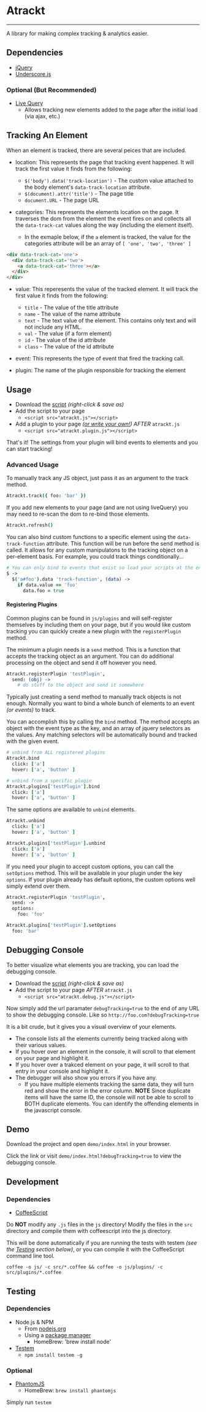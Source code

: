 # Atrackt
---

A library for making complex tracking & analytics easier.

## Dependencies

* [jQuery](http://jquery.com)
* [Underscore.js](http://underscorejs.org)

### Optional (But Recommended)

* [Live Query](https://github.com/brandonaaron/livequery)
  * Allows tracking new elements added to the page after the initial load (via ajax, etc.)

## Tracking An Element

When an element is tracked, there are several peices that are included.

* location: This represents the page that tracking event happened. It will track the first value it finds from the following:
  * `$('body').data('track-location')` - The custom value attached to the body element's `data-track-location` attribute.
  * `$(document).attr('title')` - The page title
  * `document.URL` - The page URL

* categories: This represents the elements location on the page.  It traverses the dom from the element the event fires on and collects all the `data-track-cat` values along the way (including the element itself).
  * In the exmaple below, if the `a` element is tracked, the value for the categories attribute will be an array of `[ 'one', 'two', 'three' ]`

```html
<div data-track-cat='one'>
  <div data-track-cat='two'>
    <a data-track-cat='three'></a>
  </div>
</div>
```

* value: This reperesents the value of the tracked element.  It will track the first value it finds from the following:
  * `title` - The value of the title attribute
  * `name` - The value of the name attribute
  * `text` - The text value of the element. This contains only text and will not include any HTML.
  * `val` - The value (if a form element)
  * `id` - The value of the id attribute
  * `class` - The value of the id attribute

* event: This represents the type of event that fired the tracking call.

* plugin: The name of the plugin responsible for tracking the element

## Usage

* Download the [script](https://raw.github.com/brewster1134/atrackt/master/js/atrackt.js) _(right-click & save as)_
* Add the script to your page
  * `<script src="atrackt.js"></script>`
* Add a plugin to your page _([or write your own!](#registering-plugins))_ _AFTER_ `atrackt.js`
  * `<script src="atrackt.plugin.js"></script>`

That's it!  The settings from your plugin will bind events to elements and you can start tracking!

### Advanced Usage

To manually track any JS object, just pass it as an argument to the track method.

```coffee
Atrackt.track({ foo: 'bar' })
```

If you add new elements to your page (and are not using liveQuery) you may need to re-scan the dom to re-bind those elements.

```coffee
Atrackt.refresh()
```

You can also bind custom functions to a specific element using the `data-track-function` attribute.  This function will be run before the send method is called.  It allows for any custom manipulatons to the tracking object on a per-element basis. For example, you could track things conditionally...

```coffee
# You can only bind to events that exist so load your scripts at the end of the page, or fire them after the dom is ready with jQuery's document.ready event.
$ ->
  $('a#foo').data 'track-function', (data) ->
    if data.value == 'foo'
      data.foo = true
```

#### Registering Plugins

Common plugins can be found in `js/plugins` and will self-register themselves by including them on your page, but if you would like custom tracking you can quickly create a new plugin with the `registerPlugin` method.

The minimum a plugin needs is a `send` method.  This is a function that accepts the tracking object as an argument.  You can do additional processing on the object and send it off however you need.

```coffee
Atrackt.registerPlugin 'testPlugin',
  send: (obj) ->
    # do stuff to the object and send it somewhere
```

Typically just creating a send method to manually track objects is not enough.  Normally you want to bind a whole bunch of elements to an event _(or events)_ to track.

You can accomplish this by calling the `bind` method. The method accepts an object with the event type as the key, and an array of jquery selectors as the values.  Any matching selectors will be automatically bound and tracked with the given event.

```coffee
# unbind from ALL registered plugins
Atrackt.bind
  click: ['a']
  hover: ['a', 'button' ]

# unbind from a specific plugin
Atrackt.plugins['testPlugin'].bind
  click: ['a']
  hover: ['a', 'button' ]
```

The same options are available to `unbind` elements.

```coffee
Atrackt.unbind
  click: ['a']
  hover: ['a', 'button' ]

Atrackt.plugins['testPlugin'].unbind
  click: ['a']
  hover: ['a', 'button' ]
```

If you need your plugin to accept custom options, you can call the `setOptions` method.  This will be available in your plugin under the key `options`.  If your plugin already has default options, the custom options well simply extend over them.

```coffee
Atrackt.registerPlugin 'testPlugin',
  send: ->
  options:
    foo: 'foo'

Atrackt.plugins['testPlugin'].setOptions
  foo: 'bar'
```

## Debugging Console

To better visualize what elements you are tracking, you can load the debugging console.

* Download the [script](https://raw.github.com/brewster1134/atrackt/master/js/atrackt.debug.js) _(right-click & save as)_
* Add the script to your page _AFTER_ `atrackt.js`
  * `<script src="atrackt.debug.js"></script>`

Now simply add the url paramater `debugTracking=true` to the end of any URL to show the debugging console.  Like so `http://foo.com?debugTracking=true`

It is a bit crude, but it gives you a visual overview of your elements.

* The console lists all the elements currently being tracked along with their various values.
* If you hover over an element in the console, it will scroll to that element on your page and highlight it.
* If you hover over a trakced element on your page, it will scroll to that entry in your console and highlight it.
* The debugger will also show you errors if you have any.
  * If you have multiple elements tracking the same data, they will turn red and show the error in the error column. **NOTE** Since duplicate items will have the same ID, the console will not be able to scroll to BOTH duplicate elements.  You can identify the offending elements in the javascript console.

## Demo

Download the project and open `demo/index.html` in your browser.

Click the link or visit `demo/index.html?debugTracking=true` to view the debugging console.

## Development

### Dependencies

* [CoffeeScript](http://coffeescript.org)

Do **NOT** modify any `.js` files in the `js` directory!  Modify the files in the `src` directory and compile them with coffeescript into the js directory.

This will be done automatically if you are running the tests with testem _(see the [Testing](#testing) section below)_, or you can compile it with the CoffeeScript command line tool.

`coffee -o js/ -c src/*.coffee && coffee -o js/plugins/ -c src/plugins/*.coffee`

## Testing

### Dependencies

* Node.js & NPM
  * From [nodejs.org](http://nodejs.org)
  * Using a [package manager](https://github.com/joyent/node/wiki/Installing-Node.js-via-package-manager)
    * HomeBrew: 'brew install node'
* [Testem](https://github.com/airportyh/testem)
  * `npm install testem -g`

### Optional

* [PhantomJS](http://phantomjs.org)
  * HomeBrew: `brew install phantomjs`

Simply run `testem`
